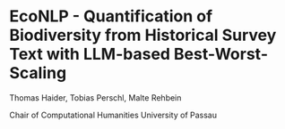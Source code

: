 # EcoNLP - Quantification of Biodiversity from Historical Survey Text with LLM-based Best-Worst-Scaling

Thomas Haider, Tobias Perschl, Malte Rehbein

Chair of Computational Humanities 
University of Passau
